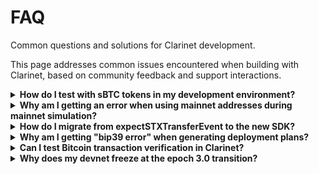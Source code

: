 # FAQ

Common questions and solutions for Clarinet development.

This page addresses common issues encountered when building with Clarinet, based on community feedback and support interactions.

<details>

<summary><strong>How do I test with sBTC tokens in my development environment?</strong></summary>

To test with sBTC tokens, add the mainnet sBTC contract as a requirement and mint tokens using the deployer address.

* Add sBTC as a requirement:\
  `clarinet requirements add SM3VDXK3WZZSA84XXFKAFAF15NNZX32CTSG82JFQ4.sbtc-token`
* Mint sBTC in your tests\
  // The sBTC multisig address that can mint\
  `const sbtcDeployer = "SM3VDXK3WZZSA84XXFKAFAF15NNZX32CTSG82JFQ4";`\
  // Mint sBTC to your test wallet\
  `const mintTx = simnet.callPublicFn(  "SM3VDXK3WZZSA84XXFKAFAF15NNZX32CTSG82JFQ4.sbtc-token",  "mint",  [Cl.uint(1000000), Cl.principal(wallet1)],  sbtcDeployer);`\
  \
  This approach lets you work with sBTC in unit tests without complex Bitcoin transaction simulation.

</details>

<details>

<summary><strong>Why am I getting an error when using mainnet addresses during mainnet simulation?</strong></summary>

When you run mainnet execution simulation, the target contract may expect mainnet addresses instead of the default testnet wallets. As of Clarinet v3.4.0, you can enable mainnet wallets in simnet with `use_mainnet_wallets = true`:

```toml
[repl.remote_data]
enabled = true
initial_height = 522000
use_mainnet_wallets = true
```

If you prefer to manage addresses manually, skip `simnet.getAccounts()` and use the specific mainnet principals you need:

```ts
// Instead of using simnet.getAccounts()
const mainnetAddress = "SP3R4F6C1J3JQWWCVZ3S7FRRYPMYG6ZW6RZK31FXY";

// Mint STX to any mainnet address
simnet.mintSTX(mainnetAddress, 1000000n);

// Call functions with a mainnet address
const result = simnet.callReadOnlyFn(
  "SP3R4F6C1J3JQWWCVZ3S7FRRYPMYG6ZW6RZK31FXY.pyth-storage-v3",
  "get-price",
  [priceFeed],
  mainnetAddress
);
```

The simnet accepts any valid Stacks address when mainnet simulation is enabled.

</details>

<details>

<summary><strong>How do I migrate from expectSTXTransferEvent to the new SDK?</strong></summary>

Clarinet v2 relies on standard Vitest matchers instead of the legacy event helpers.

Old approach (Clarinet v1):

```ts
block.receipts[0].events.expectSTXTransferEvent(
  amount,
  sender,
  recipient
);
```

New approach (Clarinet v2):

```ts
// Check for an exact event match
expect(events).toContainEqual({
  event: "stx_transfer_event",
  data: {
    amount: "1000000",
    memo: "",
    recipient: "ST1PQHQKV0RJXZFY1DGX8MNSNYVE3VGZJSRTPGZGM",
    sender: "ST1SJ3DTE5DN7X54YDH5D64R3BCB6A2AG2ZQ8YPD5",
  },
});

// Or assert specific properties only
expect(events).toContainEqual({
  event: "stx_transfer_event",
  data: expect.objectContaining({
    sender: address1,
    recipient: contractAddress,
  }),
});
```

For Clarity value assertions, use the built-in matchers:

```ts
expect(result).toBeOk(Cl.bool(true));
expect(result).toBeErr(Cl.uint(500));
```

</details>

<details>

<summary><strong>Why am I getting "bip39 error" when generating deployment plans?</strong></summary>

Starting with Clarinet 2.15.0, deployment configurations require 24-word mnemonics. Twelve-word mnemonics are no longer supported.

Update your configuration with a full 24-word phrase:

```toml
[accounts.deployer]

# Use a 24-word mnemonic
mnemonic = "twice kind fence tip hidden tilt action fragile skin nothing glory cousin green tomorrow spring wrist shed math olympic multiply hip blue scout claw"
```

Generate a new 24-word mnemonic using a BIP39 generator if needed. The longer phrase improves security for production deployments.

</details>

<details>

<summary><strong>Can I test Bitcoin transaction verification in Clarinet?</strong></summary>

Testing contracts that use `clarity-bitcoin-lib` for Bitcoin transaction verification has limitations in simnet and devnet environments.

Current limitations:

* No real Bitcoin blocks or transactions in simnet
* Mock blocks do not contain verifiable Bitcoin transactions
* `get-burn-block-info?` returns mock data unsuitable for verification

Workarounds:

* Test Bitcoin verification logic on mainnet or with mainnet execution simulation
* Write unit tests that mock expected behavior instead of full verification
* Consider separating Bitcoin verification logic so it can be tested independently

The Clarinet team continues to investigate better support for Bitcoin-focused testing.

</details>

<details>

<summary><strong>Why does my devnet freeze at the epoch 3.0 transition?</strong></summary>

The epoch 3.0 transition in devnet can be unstable, with success rates between 50–80% depending on your setup.

Temporary workarounds:

* Restart devnet if it freezes around blocks 139–140
* Try Clarinet 2.14.0, which some users report as more stable
* Watch for the upcoming feature to start devnet directly in epoch 3.0

You can also monitor the transition manually:

```
# Watch for the transition around these blocks
Block 139: Epoch 2.5
Block 140: Should transition to 3.0
```

The Clarinet team is working on improving epoch transition stability and plans to allow starting devnet in epoch 3.0.

</details>
